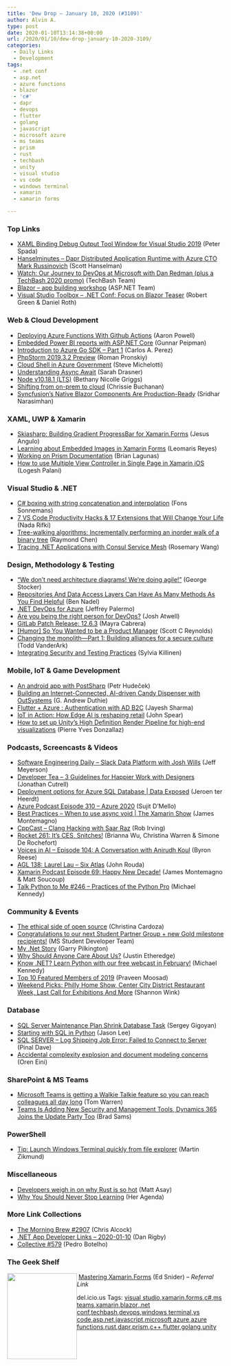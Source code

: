 ```yaml
---
title: 'Dew Drop – January 10, 2020 (#3109)'
author: Alvin A.
type: post
date: 2020-01-10T13:14:38+00:00
url: /2020/01/10/dew-drop-january-10-2020-3109/
categories:
  - Daily Links
  - Development
tags:
  - .net conf
  - asp.net
  - azure functions
  - blazor
  - 'c#'
  - dapr
  - devops
  - flutter
  - golang
  - javascript
  - microsoft azure
  - ms teams
  - prism
  - rust
  - techbash
  - unity
  - visual studio
  - vs code
  - windows terminal
  - xamarin
  - xamarin forms

---
```

### <a name="top"></a>Top Links

  * <a href="https://marketplace.visualstudio.com/items?itemName=PeterSpa.XamlBinding" target="_blank" rel="noopener noreferrer">XAML Binding Debug Output Tool Window for Visual Studio 2019</a> (Peter Spada)
  * <a href="https://hanselminutes.simplecast.com/episodes/the-dapr-distributed-application-runtime-with-azure-cto-mark-russinovich-C3Z096y6" target="_blank" rel="noopener noreferrer">Hanselminutes &#8211; Dapr Distributed Application Runtime with Azure CTO Mark Russinovich</a> (Scott Hanselman)
  * <a href="https://www.techbash.com/blog/2020/01/09/watch-our-journey-to-devops-at-microsoft-with-dan-redman-plus-a-techbash-2020-promo" target="_blank" rel="noopener noreferrer">Watch: Our Journey to DevOps at Microsoft with Dan Redman (plus a TechBash 2020 promo)</a> (TechBash Team)
  * <a href="https://github.com/dotnet-presentations/blazor-workshop/" target="_blank" rel="noopener noreferrer">Blazor &#8211; app building workshop</a> (ASP.NET Team)
  * <a href="http://www.youtube.com/watch?v=GwBiR0goN4Q" target="_blank" rel="noopener noreferrer">Visual Studio Toolbox &#8211; .NET Conf: Focus on Blazor Teaser</a> (Robert Green & Daniel Roth)



### <a name="web"></a>Web & Cloud Development

  * <a href="https://www.aaron-powell.com/posts/2020-01-10-deploying-azure-functions-with-github-actions/" target="_blank" rel="noopener noreferrer">Deploying Azure Functions With Github Actions</a> (Aaron Powell)
  * <a href="https://gunnarpeipman.com/aspnet-core-power-bi-embedded/" target="_blank" rel="noopener noreferrer">Embedded Power BI reports with ASP.NET Core</a> (Gunnar Peipman)
  * <a href="https://devblogs.microsoft.com/premier-developer/introduction-to-azure-go-sdk-part-1/" target="_blank" rel="noopener noreferrer">Introduction to Azure Go SDK – Part 1</a> (Carlos A. Perez)
  * <a href="https://blog.jetbrains.com/phpstorm/2020/01/phpstorm-2019-3-2-preview/" target="_blank" rel="noopener noreferrer">PhpStorm 2019.3.2 Preview</a> (Roman Pronskiy)
  * <a href="https://devblogs.microsoft.com/azuregov/cloud-shell-in-azure-government/" target="_blank" rel="noopener noreferrer">Cloud Shell in Azure Government</a> (Steve Michelotti)
  * <a href="https://css-tricks.com/understanding-async-await/" target="_blank" rel="noopener noreferrer">Understanding Async Await</a> (Sarah Drasner)
  * <a href="https://nodejs.org/en/blog/release/v10.18.1" target="_blank" rel="noopener noreferrer">Node v10.18.1 (LTS)</a> (Bethany Nicolle Griggs)
  * <a href="https://about.gitlab.com/blog/2020/01/09/shifting-from-on-prem-to-cloud/" target="_blank" rel="noopener noreferrer">Shifting from on-prem to cloud</a> (Chrissie Buchanan)
  * <a href="https://www.syncfusion.com/blogs/post/syncfusions-native-blazor-components-are-production-ready.aspx" target="_blank" rel="noopener noreferrer">Syncfusion’s Native Blazor Components Are Production-Ready</a> (Sridhar Narasimhan)



### <a name="silverlight"></a>XAML, UWP & Xamarin

  * <a href="https://somostechies.com/skiasharp-building-gradient-progressbar-for-xamarin-forms/" target="_blank" rel="noopener noreferrer">Skiasharp: Building Gradient ProgressBar for Xamarin.Forms</a> (Jesus Angulo)
  * <a href="https://askxammy.com/learning-about-embedded-images-in-xamarin-forms/" target="_blank" rel="noopener noreferrer">Learning about Embedded Images in Xamarin Forms</a> (Leomaris Reyes)
  * <a href="https://brianlagunas.com/working-on-prism-documentation/" target="_blank" rel="noopener noreferrer">Working on Prism Documentation</a> (Brian Lagunas)
  * <a href="https://logeshpalani.blogspot.com/2020/01/how-to-use-multiple-view-controller-in.html" target="_blank" rel="noopener noreferrer">How to use Multiple View Controller in Single Page in Xamarin iOS</a> (Logesh Palani)



### <a name="dotnet"></a>Visual Studio & .NET

  * <a href="https://www.reflectionit.nl/blog/2020/csharp-boxing-with-string-concatenation-and-interpolation" target="_blank" rel="noopener noreferrer">C# boxing with string concatenation and interpolation</a> (Fons Sonnemans)
  * <a href="https://www.telerik.com/blogs/7-vs-code-productivity-hacks-17-extensions-that-will-change-your-life" target="_blank" rel="noopener noreferrer">7 VS Code Productivity Hacks & 17 Extensions that Will Change Your Life</a> (Nada Rifki)
  * <a href="https://devblogs.microsoft.com/oldnewthing/20200109-00/?p=103309" target="_blank" rel="noopener noreferrer">Tree-walking algorithms: Incrementally performing an inorder walk of a binary tree</a> (Raymond Chen)
  * <a href="https://www.hashicorp.com/blog/tracing-dotnet-applications-with-consul-service-mesh" target="_blank" rel="noopener noreferrer">Tracing .NET Applications with Consul Service Mesh</a> (Rosemary Wang)



### <a name="design"></a>Design, Methodology & Testing

  * <a href="https://georgestocker.com/2020/01/09/we-dont-need-architecture-diagrams-were-doing-agile/?utm_source=rss&utm_medium=rss&utm_campaign=we-dont-need-architecture-diagrams-were-doing-agile" target="_blank" rel="noopener noreferrer">“We don’t need architecture diagrams! We’re doing agile!”</a> (George Stocker)
  * <a href="https://www.bennadel.com/blog/3754-repositories-and-data-access-layers-can-have-as-many-methods-as-you-find-helpful.htm" target="_blank" rel="noopener noreferrer">Repositories And Data Access Layers Can Have As Many Methods As You Find Helpful</a> (Ben Nadel)
  * <a href="http://feeds.jeffreypalermo.com/~r/jeffreypalermo/~3/3GdsO1YuJWs/" target="_blank" rel="noopener noreferrer">.NET DevOps for Azure</a> (Jeffrey Palermo)
  * <a href="https://opensource.com/article/20/1/devops-empathy" target="_blank" rel="noopener noreferrer">Are you being the right person for DevOps?</a> (Josh Atwell)
  * <a href="https://about.gitlab.com/blog/2020/01/09/gitlab-12-6-3-released/" target="_blank" rel="noopener noreferrer">GitLab Patch Release: 12.6.3</a> (Mayra Cabrera)
  * <a href="https://stackoverflow.blog/2020/01/09/humor-so-you-wanted-to-be-a-product-manager/" target="_blank" rel="noopener noreferrer">[Humor] So You Wanted to be a Product Manager</a> (Scott C Reynolds)
  * <a href="https://www.microsoft.com/security/blog/2020/01/09/changing-the-monolith-part-1-building-alliances-for-a-secure-culture/" target="_blank" rel="noopener noreferrer">Changing the monolith—Part 1: Building alliances for a secure culture</a> (Todd VanderArk)
  * <a href="https://www.womenwhotest.com/2019/12/12/integrating-security-and-testing-practices/" target="_blank" rel="noopener noreferrer">Integrating Security and Testing Practices</a> (Sylvia Killinen)



### <a name="mobile"></a>Mobile, IoT & Game Development

  * <a href="http://feedproxy.google.com/~r/postsharp/~3/EraTY7r5X_E/post.aspx" target="_blank" rel="noopener noreferrer">An android app with PostSharp</a> (Petr Hudeček)
  * <a href="https://devhammer.net/2020/01/09/building-an-internet-connected-ai-driven-candy-dispenser-with-outsystems/" target="_blank" rel="noopener noreferrer">Building an Internet-Connected, AI-driven Candy Dispenser with OutSystems</a> (G. Andrew Duthie)
  * <a href="https://medium.com/flutter-community/flutter-azure-authentication-with-ad-b2c-8b76c81dd48e?source=rss----86fb29d7cc6a---4" target="_blank" rel="noopener noreferrer">Flutter + Azure : Authentication with AD B2C</a> (Jayesh Sharma)
  * <a href="https://techcommunity.microsoft.com/t5/internet-of-things/iot-in-action-how-edge-ai-is-reshaping-retail/ba-p/1100457" target="_blank" rel="noopener noreferrer">IoT in Action: How Edge AI is reshaping retail</a> (John Spear)
  * <a href="https://blogs.unity3d.com/2020/01/09/how-to-set-up-unitys-unitys-high-definition-render-pipeline-for-high-end-visualizations/" target="_blank" rel="noopener noreferrer">How to set up Unity’s High Definition Render Pipeline for high-end visualizations</a> (Pierre Yves Donzallaz)



### <a name="podcasts"></a>Podcasts, Screencasts & Videos

  * <a href="https://softwareengineeringdaily.com/2020/01/10/slack-data-platform-with-josh-wills/" target="_blank" rel="noopener noreferrer">Software Engineering Daily &#8211; Slack Data Platform with Josh Wills</a> (Jeff Meyerson)
  * <a href="http://developertea.simplecast.fm/34811350" target="_blank" rel="noopener noreferrer">Developer Tea &#8211; 3 Guidelines for Happier Work with Designers</a> (Jonathan Cutrell)
  * <a href="https://channel9.msdn.com/Shows/Data-Exposed/Deployment-options-for-Azure-SQL-Database?WT.mc_id=DX_MVP4025064" target="_blank" rel="noopener noreferrer">Deployment options for Azure SQL Database | Data Exposed</a> (Jeroen ter Heerdt)
  * <a href="http://azpodcast.azurewebsites.net/post/Episode-310-Azure-2020" target="_blank" rel="noopener noreferrer">Azure Podcast Episode 310 &#8211; Azure 2020</a> (Sujit D&#8217;Mello)
  * <a href="https://channel9.msdn.com/Shows/XamarinShow/Best-Practices-When-to-use-async-void--The-Xamarin-Show?WT.mc_id=DX_MVP4025064" target="_blank" rel="noopener noreferrer">Best Practices &#8211; When to use async void | The Xamarin Show</a> (James Montemagno)
  * <a href="http://cppcast.libsyn.com/clang-hacking-with-saar-raz" target="_blank" rel="noopener noreferrer">CppCast &#8211; Clang Hacking with Saar Raz</a> (Rob Irving)
  * <a href="http://relay.fm/rocket/261" target="_blank" rel="noopener noreferrer">Rocket 261: It&#8217;s CES, Snitches!</a> (Brianna Wu, Christina Warren & Simone De Rochefort)
  * <a href="https://gigaom.com/2020/01/09/voices-in-ai-episode-104-a-conversation-with-aniruhd-koul/" target="_blank" rel="noopener noreferrer">Voices in AI – Episode 104: A Conversation with Anirudh Koul</a> (Byron Reese)
  * <a href="https://www.ageekleader.com/agl-138-laurel-lau-six-atlas/" target="_blank" rel="noopener noreferrer">AGL 138: Laurel Lau – Six Atlas</a> (John Rouda)
  * <a href="https://www.xamarinpodcast.com/69" target="_blank" rel="noopener noreferrer">Xamarin Podcast Episode 69: Happy New Decade!</a> (James Montemagno & Matt Soucoup)
  * <a href="https://talkpython.fm/episodes/show/246/practices-of-the-python-pro" target="_blank" rel="noopener noreferrer">Talk Python to Me #246 &#8211; Practices of the Python Pro</a> (Michael Kennedy)



### <a name="events"></a>Community & Events

  * <a href="https://sdtimes.com/open-source/the-ethical-side-of-open-source/" target="_blank" rel="noopener noreferrer">The ethical side of open source</a> (Christina Cardoza)
  * <a href="https://techcommunity.microsoft.com/t5/student-developer-blog/congratulations-to-our-next-student-partner-group-new-gold/ba-p/1097945" target="_blank" rel="noopener noreferrer">Congratulations to our next Student Partner Group + new Gold milestone recipients!</a> (MS Student Developer Team)
  * <a href="http://blog.asteropesystems.com/post/my-net-story/" target="_blank" rel="noopener noreferrer">My .Net Story</a> (Garry Pilkington)
  * <a href="https://www.simplethread.com/why-should-anyone-care-about-us/" target="_blank" rel="noopener noreferrer">Why Should Anyone Care About Us?</a> (Justin Etheredge)
  * <a href="https://blog.michaelckennedy.net/2020/01/09/know-net-learn-python-with-our-free-webcast-in-february/" target="_blank" rel="noopener noreferrer">Know .NET? Learn Python with our free webcast in February!</a> (Michael Kennedy)
  * <a href="https://www.c-sharpcorner.com/article/top-10-featured-members-of-2019/" target="_blank" rel="noopener noreferrer">Top 10 Featured Members of 2019</a> (Praveen Moosad)
  * <a href="https://www.uwishunu.com/things-to-do-in-philly-this-weekend/" target="_blank" rel="noopener noreferrer">Weekend Picks: Philly Home Show, Center City District Restaurant Week, Last Call for Exhibitions And More</a> (Shannon Wink)



### <a name="sql"></a>Database

  * <a href="http://feedproxy.google.com/~r/MSSQLTips-LatestSqlServerTips/~3/dJHVWdZ8OaI/" target="_blank" rel="noopener noreferrer">SQL Server Maintenance Plan Shrink Database Task</a> (Sergey Gigoyan)
  * <a href="https://towardsdatascience.com/starting-with-sql-in-python-948e529586f2?source=rss----7f60cf5620c9---4" target="_blank" rel="noopener noreferrer">Starting with SQL in Python</a> (Jason Lee)
  * <a href="https://blog.sqlauthority.com/2020/01/10/sql-server-log-shipping-job-error-failed-to-connect-to-server/" target="_blank" rel="noopener noreferrer">SQL SERVER – Log Shipping Job Error: Failed to Connect to Server</a> (Pinal Dave)
  * <a href="http://feedproxy.google.com/~r/AyendeRahien/~3/AuigPFVaOYQ/accidental-complexity-explosion-and-document-modeling-concerns" target="_blank" rel="noopener noreferrer">Accidental complexity explosion and document modeling concerns</a> (Oren Eini)



### <a name="sp"></a>SharePoint & MS Teams

  * <a href="https://www.theverge.com/2020/1/9/21058313/microsoft-teams-walkie-talkie-push-to-talk-feature-preview" target="_blank" rel="noopener noreferrer">Microsoft Teams is getting a Walkie Talkie feature so you can reach colleagues all day long</a> (Tom Warren)
  * <a href="https://www.petri.com/teams-is-adding-new-security-and-management-tools-dynamics-365-joins-the-update-party-too?utm_source=rss&utm_medium=rss&utm_campaign=teams-is-adding-new-security-and-management-tools-dynamics-365-joins-the-update-party-too" target="_blank" rel="noopener noreferrer">Teams Is Adding New Security and Management Tools, Dynamics 365 Joins the Update Party Too</a> (Brad Sams)



### <a name="ps"></a>PowerShell

  * <a href="https://blog.mzikmund.com/2020/01/tip-launch-windows-terminal-quickly-from-file-explorer/" target="_blank" rel="noopener noreferrer">Tip: Launch Windows Terminal quickly from file explorer</a> (Martin Zikmund)



### <a name="misc"></a>Miscellaneous

  * <a href="https://www.techrepublic.com/article/developers-weigh-in-on-why-rust-is-so-hot/" target="_blank" rel="noopener noreferrer">Developers weigh in on why Rust is so hot</a> (Matt Asay)
  * <a href="https://heragenda.com/why-you-should-never-stop-learning/" target="_blank" rel="noopener noreferrer">Why You Should Never Stop Learning</a> (Her Agenda)



### <a name="links"></a>More Link Collections

  * <a href="http://feedproxy.google.com/~r/ReflectivePerspective/~3/YagUcs_NZNY/" target="_blank" rel="noopener noreferrer">The Morning Brew #2907</a> (Chris Alcock)
  * <a href="https://links.danrigby.com/2020/01/app-developer-links-2020-01-10/" target="_blank" rel="noopener noreferrer">.NET App Developer Links &#8211; 2020-01-10</a> (Dan Rigby)
  * <a href="http://feedproxy.google.com/~r/tympanus/~3/Z1lfhz4c038/" target="_blank" rel="noopener noreferrer">Collective #579</a> (Pedro Botelho)



### <a name="shelf"></a>The Geek Shelf

<a href="https://www.amazon.com/Mastering-Xamarin-Forms-architecture-techniques-multi-platform/dp/1839213388/?tag=amavin-20" target="_blank" rel="noopener noreferrer"><img loading="lazy" decoding="async" width="162" height="200" align="left" style="margin: 0px 0px 10px; border: 0px currentcolor; border-image: none; float: left; display: inline; background-image: none;" src="https://m.media-amazon.com/images/I/71VhxdrrcOL._AC_UL320_ML3_.jpg" border="0" /></a>&nbsp;<a href="https://www.amazon.com/Mastering-Xamarin-Forms-architecture-techniques-multi-platform/dp/1839213388/?tag=amavin-20" target="_blank" rel="noopener noreferrer">Mastering Xamarin.Forms</a> (Ed Snider) _&#8211; Referral Link_









<div class="wlWriterEditableSmartContent" id="scid:77ECF5F8-D252-44F5-B4EB-D463C5396A79:56b2c945-41ae-4336-8178-6521add03073" style="margin: 0px; padding: 0px; float: none; display: inline;">
  del.icio.us Tags: <a href="http://del.icio.us/popular/visual+studio" rel="tag">visual studio</a>,<a href="http://del.icio.us/popular/xamarin.forms" rel="tag">xamarin.forms</a>,<a href="http://del.icio.us/popular/c%23" rel="tag">c#</a>,<a href="http://del.icio.us/popular/ms+teams" rel="tag">ms teams</a>,<a href="http://del.icio.us/popular/xamarin" rel="tag">xamarin</a>,<a href="http://del.icio.us/popular/blazor" rel="tag">blazor</a>,<a href="http://del.icio.us/popular/.net+conf" rel="tag">.net conf</a>,<a href="http://del.icio.us/popular/techbash" rel="tag">techbash</a>,<a href="http://del.icio.us/popular/devops" rel="tag">devops</a>,<a href="http://del.icio.us/popular/windows+terminal" rel="tag">windows terminal</a>,<a href="http://del.icio.us/popular/vs+code" rel="tag">vs code</a>,<a href="http://del.icio.us/popular/asp.net" rel="tag">asp.net</a>,<a href="http://del.icio.us/popular/javascript" rel="tag">javascript</a>,<a href="http://del.icio.us/popular/microsoft+azure" rel="tag">microsoft azure</a>,<a href="http://del.icio.us/popular/azure+functions" rel="tag">azure functions</a>,<a href="http://del.icio.us/popular/rust" rel="tag">rust</a>,<a href="http://del.icio.us/popular/dapr" rel="tag">dapr</a>,<a href="http://del.icio.us/popular/prism" rel="tag">prism</a>,<a href="http://del.icio.us/popular/c%2b%2b" rel="tag">c++</a>,<a href="http://del.icio.us/popular/flutter" rel="tag">flutter</a>,<a href="http://del.icio.us/popular/golang" rel="tag">golang</a>,<a href="http://del.icio.us/popular/unity" rel="tag">unity</a>
</div>